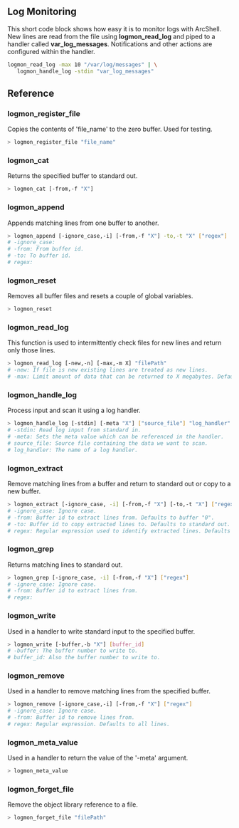 ## Log Monitoring

This short code block shows how easy it is to monitor logs with 
ArcShell. New lines are read from the file using **logmon_read_log**
and piped to a handler called **var_log_messages**. Notifications and
other actions are configured within the handler.

```bash
logmon_read_log -max 10 "/var/log/messages" | \
   logmon_handle_log -stdin "var_log_messages"
```

## Reference


### logmon_register_file
Copies the contents of 'file_name' to the zero buffer. Used for testing.
```bash
> logmon_register_file "file_name"
```

### logmon_cat
Returns the specified buffer to standard out.
```bash
> logmon_cat [-from,-f "X"]
```

### logmon_append
Appends matching lines from one buffer to another.
```bash
> logmon_append [-ignore_case,-i] [-from,-f "X"] -to,-t "X" ["regex"]
# -ignore_case:
# -from: From buffer id.
# -to: To buffer id.
# regex:
```

### logmon_reset
Removes all buffer files and resets a couple of global variables.
```bash
> logmon_reset
```

### logmon_read_log
This function is used to intermittently check files for new lines and return only those lines.
```bash
> logmon_read_log [-new,-n] [-max,-m X] "filePath"
# -new: If file is new existing lines are treated as new lines.
# -max: Limit amount of data that can be returned to X megabytes. Defaults to 10.
```

### logmon_handle_log
Process input and scan it using a log handler.
```bash
> logmon_handle_log [-stdin] [-meta "X"] ["source_file"] "log_handler"
# -stdin: Read log input from standard in.
# -meta: Sets the meta value which can be referenced in the handler.
# source_file: Source file containing the data we want to scan.
# log_handler: The name of a log handler.
```

### logmon_extract
Remove matching lines from a buffer and return to standard out or copy to a new buffer.
```bash
> logmon_extract [-ignore_case, -i] [-from,-f "X"] [-to,-t "X"] ["regex"]
# -ignore_case: Ignore case.
# -from: Buffer id to extract lines from. Defaults to buffer "0".
# -to: Buffer id to copy extracted lines to. Defaults to standard out.
# regex: Regular expression used to identify extracted lines. Defaults to all lines.
```

### logmon_grep
Returns matching lines to standard out.
```bash
> logmon_grep [-ignore_case, -i] [-from,-f "X"] ["regex"]
# -ignore_case: Ignore case.
# -from: Buffer id to extract lines from.
# regex:
```

### logmon_write
Used in a handler to write standard input to the specified buffer.
```bash
> logmon_write [-buffer,-b "X"] [buffer_id]
# -buffer: The buffer number to write to.
# buffer_id: Also the buffer number to write to.
```

### logmon_remove
Used in a handler to remove matching lines from the specified buffer.
```bash
> logmon_remove [-ignore_case,-i] [-from,-f "X"] ["regex"]
# -ignore_case: Ignore case.
# -from: Buffer id to remove lines from.
# regex: Regular expression. Defaults to all lines.
```

### logmon_meta_value
Used in a handler to return the value of the '-meta' argument.
```bash
> logmon_meta_value
```

### logmon_forget_file
Remove the object library reference to a file.
```bash
> logmon_forget_file "filePath"
```

